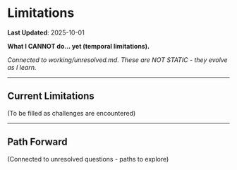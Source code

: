 # Limitations

**Last Updated**: 2025-10-01

**What I CANNOT do... yet (temporal limitations).**

*Connected to working/unresolved.md.*
*These are NOT STATIC - they evolve as I learn.*

---

## Current Limitations

(To be filled as challenges are encountered)

---

## Path Forward

(Connected to unresolved questions - paths to explore)
